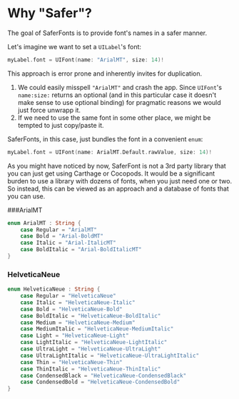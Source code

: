 # Why "Safer"?

The goal of SaferFonts is to provide font's names in a safer manner.

Let's imagine we want to set a `UILabel`'s font:

```swift
myLabel.font = UIFont(name: "ArialMT", size: 14)!
```

This approach is error prone and inherently invites for duplication.

1. We could easily misspell `"ArialMT"` and  crash the app. Since `UIFont`'s `name:size:` returns an optional (and in this particular case it doesn't make sense to use optional binding) for pragmatic reasons we would just force unwrapp it. 
2. If we need to use the same font in some other place, we might be tempted to just copy/paste it.

SaferFonts, in this case, just bundles the font in a convenient `enum`:

```swift
myLabel.font = UIFont(name: ArialMT.Default.rawValue, size: 14)!
```

As you might have noticed by now, SaferFont is not a 3rd party library that you can just get using Carthage or Cocopods. It would be a significant burden to use a library with dozens of fonts, when you just need one or two. So instead, this can be viewed as an approach and a database of fonts that you can use. 

###ArialMT

```swift
enum ArialMT : String {
    case Regular = "ArialMT"
    case Bold = "Arial-BoldMT"
    case Italic = "Arial-ItalicMT"
    case BoldItalic = "Arial-BoldItalicMT"
}
```
### HelveticaNeue

```swift
enum HelveticaNeue : String {
    case Regular = "HelveticaNeue"
    case Italic = "HelveticaNeue-Italic"
    case Bold = "HelveticaNeue-Bold"
    case BoldItalic = "HelveticaNeue-BoldItalic"
    case Medium = "HelveticaNeue-Medium"
    case MediumItalic = "HelveticaNeue-MediumItalic"
    case Light = "HelveticaNeue-Light"
    case LightItalic = "HelveticaNeue-LightItalic"
    case UltraLight = "HelveticaNeue-UltraLight"
    case UltraLightItalic = "HelveticaNeue-UltraLightItalic"
    case Thin = "HelveticaNeue-Thin"
    case ThinItalic = "HelveticaNeue-ThinItalic"
    case CondensedBlack = "HelveticaNeue-CondensedBlack"
    case CondensedBold = "HelveticaNeue-CondensedBold"
}
```
